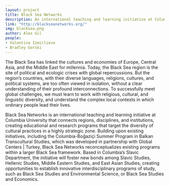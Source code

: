 ```yaml
---
layout: project
title: Black Sea Networks
description: An international teaching and learning initiative at Columbia University that connects regions, disciplines, and institutions, creating educational and research programs that target the diversity of cultural practices in a highly strategic zone.
link: "http://blackseanetworks.org/"
img: blacksea.png
author: Alex Gil
people:
- Valentina Izmirlieva
- Bradley Gorski
---
```


The Black Sea has linked the cultures and economies of Europe, Central Asia, and the Middle East for millennia. Today, the Black Sea region is the site of political and ecologic crises with global repercussions. But the region’s countries, with their diverse languages, religions, cultures, and political systems, are too often viewed in isolation, without a clear understanding of their profound interconnections. To successfully meet global challenges, we must learn to work with religious, cultural, and linguistic diversity, and understand the complex local contexts in which ordinary people lead their lives.

Black Sea Networks is an international teaching and learning initiative at Columbia University that connects regions, disciplines, and institutions, creating educational and research programs that target the diversity of cultural practices in a highly strategic zone. Building upon existing initiatives, including the Columbia-Boğaziçi Summer Program in Balkan Transcultural Studies, which was developed in partnership with Global Centers | Turkey, Black Sea Networks reconceptualizes existing programs within a larger Black Sea framework. Based in Columbia’s Slavic Department, the initiative will foster new bonds among Slavic Studies, Hellenic Studies, Middle Eastern Studies, and East Asian Studies, creating opportunities to establish innovative interdisciplinary programs of study, such as Black Sea Studies and Environmental Science, or Black Sea Studies and Economics.